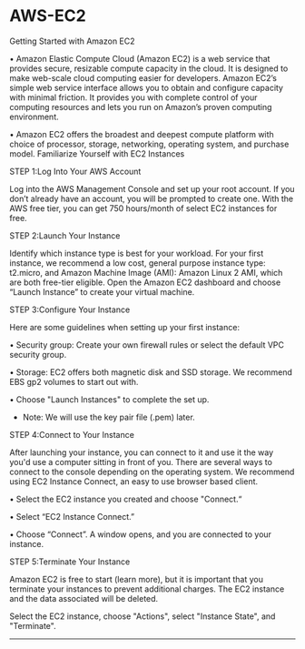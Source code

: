# AWS-EC2
Getting Started with Amazon EC2

•	Amazon Elastic Compute Cloud (Amazon EC2) is a web service that provides secure, resizable compute capacity in the cloud. It is designed to make web-scale cloud computing easier for developers. Amazon EC2’s simple web service interface allows you to obtain and configure capacity with minimal friction. It provides you with complete control of your computing resources and lets you run on Amazon’s proven computing environment.

•	Amazon EC2 offers the broadest and deepest compute platform with choice of processor, storage, networking, operating system, and purchase model. 
Familiarize Yourself with EC2 Instances

STEP 1:Log Into Your AWS Account

Log into the AWS Management Console and set up your root account. If you don’t already have an account, you will be prompted to create one.
With the AWS free tier, you can get 750 hours/month of select EC2 instances for free.

STEP 2:Launch Your Instance

Identify which instance type is best for your workload. For your first instance, we recommend a low cost, general purpose instance type: t2.micro, and Amazon Machine Image (AMI): Amazon Linux 2 AMI, which are both free-tier eligible.
Open the Amazon EC2 dashboard and choose “Launch Instance” to create your virtual machine.

STEP 3:Configure Your Instance

Here are some guidelines when setting up your first instance:

•	Security group: Create your own firewall rules or select the default VPC security group.

•	Storage: EC2 offers both magnetic disk and SSD storage. We recommend EBS gp2 volumes to start out with.

•	Choose "Launch Instances" to complete the set up.

* Note: We will use the key pair file (.pem) later.

STEP 4:Connect to Your Instance

After launching your instance, you can connect to it and use it the way you'd use a computer sitting in front of you. There are several ways to connect to the console depending on the operating system. We recommend using EC2 Instance Connect, an easy to use browser based client.

•	Select the EC2 instance you created and choose "Connect.“

•	Select “EC2 Instance Connect.”

•	Choose “Connect”. A window opens, and you are connected to your instance.

STEP 5:Terminate Your Instance

Amazon EC2 is free to start (learn more), but it is important that you terminate your instances to prevent additional charges. The EC2 instance and the data associated will be deleted.

Select the EC2 instance, choose "Actions", select "Instance State", and "Terminate".
________________________________________

